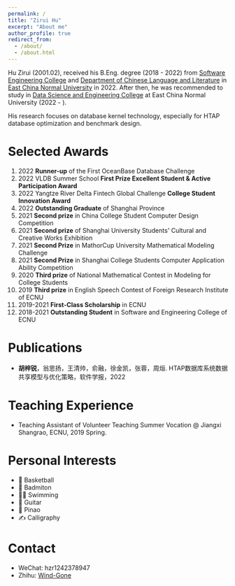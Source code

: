 ```yaml
---
permalink: /
title: "Zirui Hu"
excerpt: "About me"
author_profile: true
redirect_from: 
  - /about/
  - /about.html
---
```

Hu Zirui (2001.02), received his B.Eng. degree (2018 - 2022) from  [Software Engineering College](http://www.sei.ecnu.edu.cn/) and [Department of Chinese Language and Literature](https://zhwx.ecnu.edu.cn/) in [East China Normal University](https://www.ecnu.edu.cn/) in 2022. After then, he was recommended to study in [Data Science and Engineering College](http://dase.ecnu.edu.cn/) at East China Normal University (2022 - ).

His research focuses on database kernel technology, especially for HTAP database optimization and benchmark design.


Selected Awards
======
1. 2022 **Runner-up** of the First OceanBase Database Challenge
2. 2022 VLDB Summer School **First Prize Excellent Student & Active Participation Award**
3. 2022 Yangtze River Delta Fintech Global Challenge **College Student Innovation Award**
4. 2022 **Outstanding Graduate** of Shanghai Province
5. 2021 **Second prize** in China College Student Computer Design Competition
6. 2021 **Second prize** of Shanghai University Students' Cultural and Creative Works Exhibition
7. 2021 **Second Prize** in MathorCup University Mathematical Modeling Challenge
8. 2021 **Second Prize** in Shanghai College Students Computer Application Ability Competition
9. 2020 **Third prize** of National Mathematical Contest in Modeling for College Students
10. 2019 **Third prize** in English Speech Contest of Foreign Research Institute of ECNU
11. 2019-2021 **First-Class Scholarship** in ECNU
12. 2018-2021 **Outstanding Student** in Software and Engineering College of ECNU

Publications
======
- **胡梓锐**，翁思扬，王清帅，俞融，徐金凯，张蓉，周烜. HTAP数据库系统数据共享模型与优化策略，软件学报，2022 

<!-- Project
======
- HTAP-Bench, A Benchmark For HTAP Databases, 2022
- MiniOB, A Mini-Version Of OceanBase, 2021
- Orca, A Financial Database Evaluation Suite, 2021
- Osprey, A Big Data Trading Platform Based On Zero-Knowledge Proof, 2021
- 守护帮, A Combination of Hardware and Software Kit For the Elderly's Physical and Psychological Health Based On NLP & Arduino, 2020
- 乐龄加油站, A Business App For the Elderly, 2020
- 懂球帝, A Platform For Predicting the Results Of Sports Events Based On Machine Learning & KnowledgeGraph, 2020 -->

Teaching Experience
======
- Teaching Assistant of Volunteer Teaching Summer Vocation @ Jiangxi Shangrao, ECNU, 2019 Spring.

Personal Interests
======
- 🏀 Basketball
- 🏸 Badmiton
- 🏊‍♂️ Swimming
- 🎸 Guitar
- 🎹 Pinao
- ✍️ Calligraphy

Contact
======
- WeChat: hzr1242378947
- Zhihu: [Wind-Gone](https://www.zhihu.com/people/hhhuhuh)